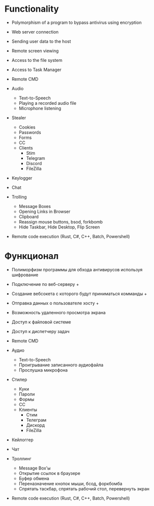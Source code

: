 # Functionality

+ Polymorphism of a program to bypass antivirus using encryption
+ Web server connection
+ Sending user data to the host
+ Remote screen viewing
+ Access to the file system
+ Access to Task Manager
+ Remote CMD

+ Audio
    + Text-to-Speech
    + Playing a recorded audio file
    + Microphone listening
+ Stealer
    + Cookies
    + Passwords
    + Forms
    + CC
    + Clients
        + Stim
        + Telegram
        + Discord
        + FileZilla
+ Keylogger
+ Chat
+ Trolling
    + Message Boxes
    + Opening Links in Browser
    + Clipboard
    + Reassign mouse buttons, bsod, forkbomb
    + Hide Taskbar, Hide Desktop, Flip Screen
+ Remote code execution (Rust, C#, C++, Batch, Powershell)




# Функционал
+ Полиморфизм программы для обхода антивирусов используя шифрование
+ Подключение по веб-серверу +
+ Создание вебсокета с которого будут приниматься комманды +
+ Отправка данных о пользователе хосту + 
+ Возможность удаленного просмотра экрана
+ Доступ к файловой системе
+ Доступ к диспетчеру задач
+ Remote CMD

+ Аудио
    + Text-to-Speech
    + Проигрывание записанного аудиофайла
    + Прослушка микрофона
+ Стилер
    + Куки
    + Пароли
    + Формы
    + CC
    + Клиенты
      + Стим
      + Телеграм
      + Дискорд
      + FileZilla
+ Кейлоггер
+ Чат
+ Троллинг
    + Message Box'ы 
    + Открытие ссылок в браузере
    + Буфер обмена
    + Переназначение кнопок мыши, бсод, форкбомба
    + Спрятать таскбар, спрятать рабочий стол, перевернуть экран
+ Remote code execution (Rust, C#, C++, Batch, Powershell)
